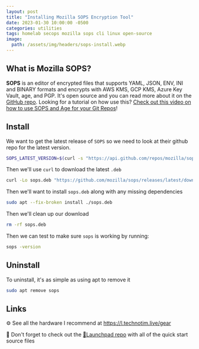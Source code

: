 ```yaml
---
layout: post
title: "Installing Mozilla SOPS Encryption Tool"
date: 2023-01-30 10:00:00 -0500
categories: utilities
tags: homelab secops mozilla sops cli linux open-source
image:
  path: /assets/img/headers/sops-install.webp
---
```


## What is Mozilla SOPS?

**SOPS** is an editor of encrypted files that supports YAML, JSON, ENV, INI and BINARY formats and encrypts with AWS KMS, GCP KMS, Azure Key Vault, age, and PGP.  It's open source and you can read more about it on the [GitHub repo](https://github.com/mozilla/sops).  Looking for a tutorial on how use this?  [Check out this video on how to use SOPS and Age for your Git Repos](/posts/secret-encryption-sops/)!

## Install

We want to get the latest release of `SOPS` so we need to look at their github repo for the latest version.

```bash
SOPS_LATEST_VERSION=$(curl -s "https://api.github.com/repos/mozilla/sops/releases/latest" | grep -Po '"tag_name": "v\K[0-9.]+')
```

Then we'll use `curl` to download the latest `.deb`

```bash
curl -Lo sops.deb "https://github.com/mozilla/sops/releases/latest/download/sops_${SOPS_LATEST_VERSION}_amd64.deb"

```

Then we'll want to install `sops.deb` along with any missing dependencies

```bash
sudo apt --fix-broken install ./sops.deb
```

Then we'll clean up our download

```bash
rm -rf sops.deb
```

Then we can test to make sure `sops` is working by running:

```bash
sops -version
```

## Uninstall

To uninstall, it's as simple as using apt to remove it

```bash
sudo apt remove sops
```

## Links

⚙️ See all the hardware I recommend at <https://l.technotim.live/gear>

🚀 Don't forget to check out the [🚀Launchpad repo](https://l.technotim.live/quick-start) with all of the quick start source files
